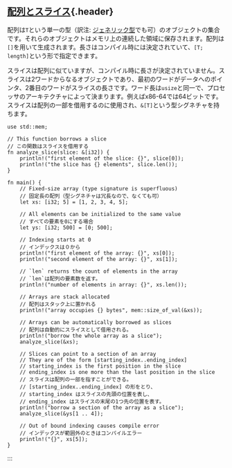 ## [配列とスライス](#配列とスライス){.header}

配列は`T`という単一の型（訳注:
[ジェネリック型](https://rust-lang-ja.github.io/the-rust-programming-language-ja/1.6/book/generics.html)でも可）のオブジェクトの集合です。それらのオブジェクトはメモリ上の連続した領域に保存されます。配列は`[]`を用いて生成されます。長さはコンパイル時には決定されていて、`[T; length]`という形で指定できます。

スライスは配列に似ていますが、コンパイル時に長さが決定されていません。スライスは2ワードからなるオブジェクトであり、最初のワードがデータへのポインタ、2番目のワードがスライスの長さです。ワード長は`usize`と同一で、プロセッサのアーキテクチャによって決まります。例えばx86-64では64ビットです。スライスは配列の一部を借用するのに使用され、`&[T]`という型シグネチャを持ちます。

    use std::mem;

    // This function borrows a slice
    // この関数はスライスを借用する
    fn analyze_slice(slice: &[i32]) {
        println!("first element of the slice: {}", slice[0]);
        println!("the slice has {} elements", slice.len());
    }

    fn main() {
        // Fixed-size array (type signature is superfluous)
        // 固定長の配列（型シグネチャは冗長なので、なくても可）
        let xs: [i32; 5] = [1, 2, 3, 4, 5];

        // All elements can be initialized to the same value
        // すべての要素を0にする場合
        let ys: [i32; 500] = [0; 500];

        // Indexing starts at 0
        // インデックスは０から
        println!("first element of the array: {}", xs[0]);
        println!("second element of the array: {}", xs[1]);

        // `len` returns the count of elements in the array
        // `len`は配列の要素数を返す。
        println!("number of elements in array: {}", xs.len());

        // Arrays are stack allocated
        // 配列はスタック上に置かれる
        println!("array occupies {} bytes", mem::size_of_val(&xs));

        // Arrays can be automatically borrowed as slices
        // 配列は自動的にスライスとして借用される。
        println!("borrow the whole array as a slice");
        analyze_slice(&xs);

        // Slices can point to a section of an array
        // They are of the form [starting_index..ending_index]
        // starting_index is the first position in the slice
        // ending_index is one more than the last position in the slice
        // スライスは配列の一部を指すことができる。
        // [starting_index..ending_index] の形をとり、
        // starting_index はスライスの先頭の位置を表し、
        // ending_index はスライスの末尾の1つ先の位置を表す。
        println!("borrow a section of the array as a slice");
        analyze_slice(&ys[1 .. 4]);

        // Out of bound indexing causes compile error
        // インデックスが範囲外のときはコンパイルエラー
        println!("{}", xs[5]);
    }
:::

